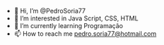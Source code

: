 - 👋 Hi, I’m @PedroSoria77
- 👀 I’m interested in Java Script, CSS, HTML
- 🌱 I’m currently learning Programação 
- 📫 How to reach me pedro.soria77@hotmail.com

<!---
PedroSoria77/PedroSoria77 is a ✨ special ✨ repository because its `README.md` (this file) appears on your GitHub profile.
You can click the Preview link to take a look at your changes.
--->
